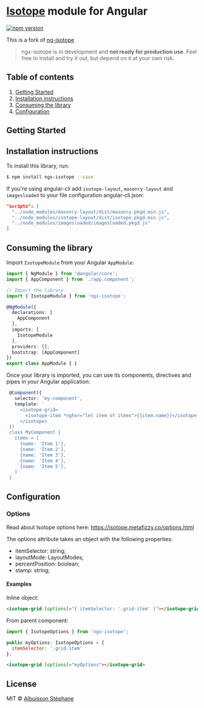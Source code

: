 # [Isotope](https://isotope.metafizzy.co/) module for Angular

[![npm version](https://badge.fury.io/js/angular2-isotope.svg)](https://www.npmjs.com/package/ngx-isotope)

This is a fork of [ng-isotope](https://github.com/ascodix/ngx-isotope)
> ngx-isotope is in development and **not ready for production use**.
> Feel free to install and try it out, but depend on it at your own risk.

## Table of contents
1. [Getting Started](#getting-started)
2. [Installation instructions](#installation-instructions)
3. [Consuming the library](#consuming-the-library)
4. [Configuration](#configuration)

## Getting Started

## Installation instructions

To install this library, run:

```bash
$ npm install ngx-isotope --save
```

If you're using angular-cli add `isotope-layout`, `masonry-layout` and `imagesloaded` to your file configuration angular-cli.json:
```json
"scripts": [
  "../node_modules/masonry-layout/dist/masonry.pkgd.min.js",
  "../node_modules/isotope-layout/dist/isotope.pkgd.min.js",
  "../node_modules/imagesloaded/imagesloaded.pkgd.js"
]
```

## Consuming the library

Import `IsotopeModule` from your Angular `AppModule`:

```typescript
import { NgModule } from '@angular/core';
import { AppComponent } from './app.component';

// Import the library
import { IsotopeModule } from 'ngx-isotope';

@NgModule({
  declarations: [
    AppComponent
  ],
  imports: [
    IsotopeModule
  ],
  providers: [],
  bootstrap: [AppComponent]
})
export class AppModule { }
```

Once your library is imported, you can use its components, directives and pipes in your Angular application:

```typescript
 @Component({
   selector: 'my-component',
   template: `
     <isotope-grid>
       <isotope-item *ngFor="let item of items">{{item.name}}</isotope-item>
     </isotope>
 })
 class MyComponent {
   items = [
     {name: 'Item 1'},
     {name: 'Item 2'},
     {name: 'Item 3'},
     {name: 'Item 4'},
     {name: 'Item 5'},
   ]
 }
 ```

## Configuration

### Options
Read about Isotope options here: https://isotope.metafizzy.co/options.html

The options attribute takes an object with the following properties:
* itemSelector: string;
* layoutMode: LayoutModes;
* percentPosition: boolean;
* stamp: string;

#### Examples

Inline object:
```html
<isotope-grid [options]="{ itemSelector: '.grid-item' }"></isotope-grid>
```

From parent component:
```javascript
import { IsotopeOptions } from 'ngx-isotope';

public myOptions: IsotopeOptions = {
  itemSelector: '.grid-item'
};
```
```html
<isotope-grid [options]="myOptions"></isotope-grid>
```

## License

MIT © [Albuisson Stéphane](mailto:stephane.albuisson@gmail.com)
